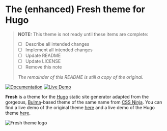 # The (enhanced) Fresh theme for Hugo

> **NOTE:** This theme is not ready until these items are complete:
>
> - [ ] Describe all intended changes
> - [ ] Implement all intended changes
> - [ ] Update README
> - [ ] Update LICENSE
> - [ ] Remove this note
>
> _The remainder of this README is still a copy of the original._

[![Documentation](https://img.shields.io/badge/Documentation-red)](https://stefma.github.io/hugo-fresh) 
[![Live Demo](https://img.shields.io/badge/Live%20Demo-blue)](https://hugo-fresh.vercel.app)

**Fresh** is a theme for the [Hugo](https://gohugo.io) static site generator adapted from the gorgeous, [Bulma](https://bulma.io)-based theme of the same name from [CSS Ninja](https://cssninja.io/freebies/fresh). You can find a live demo of the original theme [here](https://cssninjastudio.github.io/fresh) and a live demo of the Hugo theme [here](https://hugo-fresh.vercel.app).

![Fresh theme logo](images/screenshot.png)

